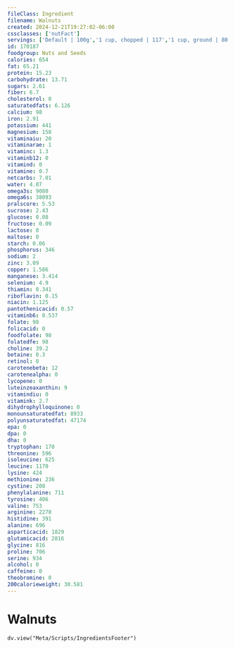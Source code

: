 ```yaml
---
fileClass: Ingredient
filename: Walnuts
created: 2024-12-21T19:27:02-06:00
cssclasses: ['nutFact']
servings: ['Default | 100g','1 cup, chopped | 117','1 cup, ground | 80','1 cup, in shell, edible yield (7 nuts) | 28','1 cup shelled (50 halves) | 100','1 cup pieces or chips | 120','1 oz (14 halves) | 28.4']
id: 170187
foodgroup: Nuts and Seeds
calories: 654
fat: 65.21
protein: 15.23
carbohydrate: 13.71
sugars: 2.61
fiber: 6.7
cholesterol: 0
saturatedfats: 6.126
calcium: 98
iron: 2.91
potassium: 441
magnesium: 158
vitaminaiu: 20
vitaminarae: 1
vitaminc: 1.3
vitaminb12: 0
vitamind: 0
vitamine: 0.7
netcarbs: 7.01
water: 4.07
omega3s: 9080
omega6s: 38093
pralscore: 5.53
sucrose: 2.43
glucose: 0.08
fructose: 0.09
lactose: 0
maltose: 0
starch: 0.06
phosphorus: 346
sodium: 2
zinc: 3.09
copper: 1.586
manganese: 3.414
selenium: 4.9
thiamin: 0.341
riboflavin: 0.15
niacin: 1.125
pantothenicacid: 0.57
vitaminb6: 0.537
folate: 98
folicacid: 0
foodfolate: 98
folatedfe: 98
choline: 39.2
betaine: 0.3
retinol: 0
carotenebeta: 12
carotenealpha: 0
lycopene: 0
luteinzeaxanthin: 9
vitamindiu: 0
vitamink: 2.7
dihydrophylloquinone: 0
monounsaturatedfat: 8933
polyunsaturatedfat: 47174
epa: 0
dpa: 0
dha: 0
tryptophan: 170
threonine: 596
isoleucine: 625
leucine: 1170
lysine: 424
methionine: 236
cystine: 208
phenylalanine: 711
tyrosine: 406
valine: 753
arginine: 2278
histidine: 391
alanine: 696
asparticacid: 1829
glutamicacid: 2816
glycine: 816
proline: 706
serine: 934
alcohol: 0
caffeine: 0
theobromine: 0
200calorieweight: 30.581
---
```


# Walnuts

```dataviewjs
dv.view("Meta/Scripts/IngredientsFooter")
```